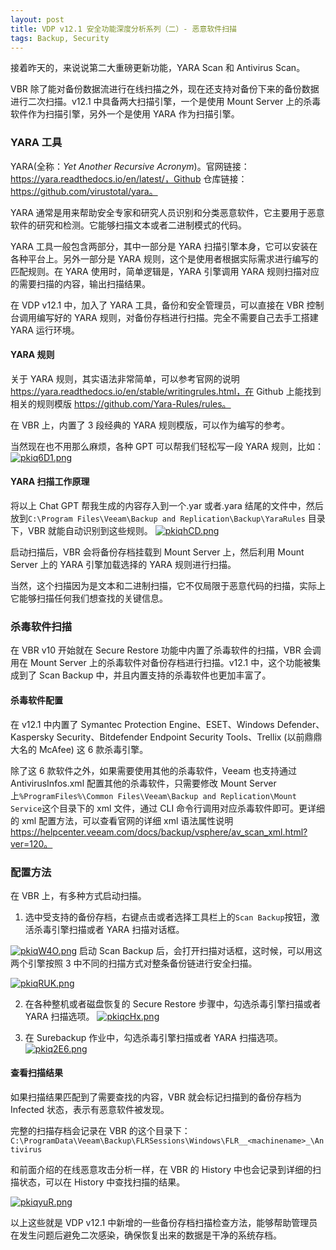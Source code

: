 ```yaml
---
layout: post
title: VDP v12.1 安全功能深度分析系列（二）- 恶意软件扫描
tags: Backup, Security
---
```


接着昨天的，来说说第二大重磅更新功能，YARA Scan 和 Antivirus Scan。 

VBR 除了能对备份数据流进行在线扫描之外，现在还支持对备份下来的备份数据进行二次扫描。v12.1 中具备两大扫描引擎，一个是使用 Mount Server 上的杀毒软件作为扫描引擎，另外一个是使用 YARA 作为扫描引擎。

### YARA 工具

YARA(全称：*Yet Another Recursive Acronym*)。官网链接：https://yara.readthedocs.io/en/latest/，Github 仓库链接：https://github.com/virustotal/yara。

YARA 通常是用来帮助安全专家和研究人员识别和分类恶意软件，它主要用于恶意软件的研究和检测。它能够扫描文本或者二进制模式的代码。

YARA 工具一般包含两部分，其中一部分是 YARA 扫描引擎本身，它可以安装在各种平台上。另外一部分是 YARA 规则，这个是使用者根据实际需求进行编写的匹配规则。在 YARA 使用时，简单逻辑是，YARA 引擎调用 YARA 规则扫描对应的需要扫描的内容，输出扫描结果。

在 VDP v12.1 中，加入了 YARA 工具，备份和安全管理员，可以直接在 VBR 控制台调用编写好的 YARA 规则，对备份存档进行扫描。完全不需要自己去手工搭建 YARA 运行环境。

#### YARA 规则

关于 YARA 规则，其实语法非常简单，可以参考官网的说明 https://yara.readthedocs.io/en/stable/writingrules.html，在 Github 上能找到相关的规则模版 https://github.com/Yara-Rules/rules。

在 VBR 上，内置了 3 段经典的 YARA 规则模版，可以作为编写的参考。

当然现在也不用那么麻烦，各种 GPT 可以帮我们轻松写一段 YARA 规则，比如：
[![pkiq6D1.png](https://s21.ax1x.com/2024/04/28/pkiq6D1.png)](https://imgse.com/i/pkiq6D1)


#### YARA 扫描工作原理

将以上 Chat GPT 帮我生成的内容存入到一个.yar 或者.yara 结尾的文件中，然后放到`C:\Program Files\Veeam\Backup and Replication\Backup\YaraRules` 目录下，VBR 就能自动识别到这些规则。
[![pkiqhCD.png](https://s21.ax1x.com/2024/04/28/pkiqhCD.png)](https://imgse.com/i/pkiqhCD)

启动扫描后，VBR 会将备份存档挂载到 Mount Server 上，然后利用 Mount Server 上的 YARA 引擎加载选择的 YARA 规则进行扫描。

当然，这个扫描因为是文本和二进制扫描，它不仅局限于恶意代码的扫描，实际上它能够扫描任何我们想查找的关键信息。


### 杀毒软件扫描

在 VBR v10 开始就在 Secure Restore 功能中内置了杀毒软件的扫描，VBR 会调用在 Mount Server 上的杀毒软件对备份存档进行扫描。v12.1 中，这个功能被集成到了 Scan Backup 中，并且内置支持的杀毒软件也更加丰富了。

#### 杀毒软件配置

在 v12.1 中内置了 Symantec Protection Engine、ESET、Windows Defender、Kaspersky Security、Bitdefender Endpoint Security Tools、Trellix (以前鼎鼎大名的 McAfee) 这 6 款杀毒引擎。

除了这 6 款软件之外，如果需要使用其他的杀毒软件，Veeam 也支持通过 AntivirusInfos.xml 配置其他的杀毒软件，只需要修改 Mount Server 上`%ProgramFiles%\Common Files\Veeam\Backup and Replication\Mount Service`这个目录下的 xml 文件，通过 CLI 命令行调用对应杀毒软件即可。更详细的 xml 配置方法，可以查看官网的详细 xml 语法属性说明 https://helpcenter.veeam.com/docs/backup/vsphere/av_scan_xml.html?ver=120。



### 配置方法

在 VBR 上，有多种方式启动扫描。

1. 选中受支持的备份存档，右键点击或者选择工具栏上的`Scan Backup`按钮，激活杀毒引擎扫描或者 YARA 扫描对话框。

[![pkiqW4O.png](https://s21.ax1x.com/2024/04/28/pkiqW4O.png)](https://imgse.com/i/pkiqW4O)
启动 Scan Backup 后，会打开扫描对话框，这时候，可以用这两个引擎按照 3 中不同的扫描方式对整条备份链进行安全扫描。

[![pkiqRUK.png](https://s21.ax1x.com/2024/04/28/pkiqRUK.png)](https://imgse.com/i/pkiqRUK)

2. 在各种整机或者磁盘恢复的 Secure Restore 步骤中，勾选杀毒引擎扫描或者 YARA 扫描选项。
[![pkiqcHx.png](https://s21.ax1x.com/2024/04/28/pkiqcHx.png)](https://imgse.com/i/pkiqcHx)


3. 在 Surebackup 作业中，勾选杀毒引擎扫描或者 YARA 扫描选项。
[![pkiq2E6.png](https://s21.ax1x.com/2024/04/28/pkiq2E6.png)](https://imgse.com/i/pkiq2E6)


#### 查看扫描结果

如果扫描结果匹配到了需要查找的内容，VBR 就会标记扫描到的备份存档为 Infected 状态，表示有恶意软件被发现。

完整的扫描存档会记录在 VBR 的这个目录下：`C:\ProgramData\Veeam\Backup\FLRSessions\Windows\FLR__<machinename>_\Antivirus`

和前面介绍的在线恶意攻击分析一样，在 VBR 的 History 中也会记录到详细的扫描状态，可以在 History 中查找扫描的结果。

[![pkiqyuR.png](https://s21.ax1x.com/2024/04/28/pkiqyuR.png)](https://imgse.com/i/pkiqyuR)



以上这些就是 VDP v12.1 中新增的一些备份存档扫描检查方法，能够帮助管理员在发生问题后避免二次感染，确保恢复出来的数据是干净的系统存档。
